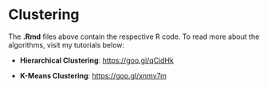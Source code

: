 # Clustering

The **.Rmd** files above contain the respective R code. To read more about the algorithms, visit my tutorials below:

* **Hierarchical Clustering**: https://goo.gl/qCidHk 

* **K-Means Clustering**: https://goo.gl/xnmv7m
